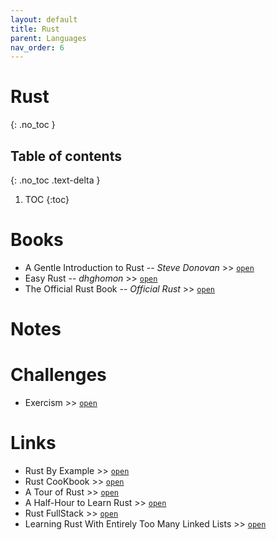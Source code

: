 ```yaml
---
layout: default
title: Rust
parent: Languages
nav_order: 6
---
```


# Rust
{: .no_toc }

## Table of contents
{: .no_toc .text-delta }

1. TOC
{:toc}

# Books

- A Gentle Introduction to Rust -- *Steve Donovan* >> [`open`](https://stevedonovan.github.io/rust-gentle-intro/)
- Easy Rust -- *dhghomon* >> [`open`](https://dhghomon.github.io/easy_rust/Chapter_1.html)
- The Official Rust Book -- *Official Rust* >> [`open`](https://doc.rust-lang.org/book/)

# Notes

# Challenges

- Exercism >> [`open`](https://exercism.io/my/tracks/rust)

# Links

- Rust By Example >> [`open`](https://doc.rust-lang.org/stable/rust-by-example/index.html)
- Rust CooKbook >> [`open`](https://rust-lang-nursery.github.io/rust-cookbook/intro.html)
- A Tour of Rust >> [`open`](https://tourofrust.com/TOC_en.html)
- A Half-Hour to Learn Rust >> [`open`](https://fasterthanli.me/articles/a-half-hour-to-learn-rust)
- Rust FullStack >> [`open`](https://github.com/steadylearner/Rust-Full-Stack)
- Learning Rust With Entirely Too Many Linked Lists >> [`open`](https://cglab.ca/~abeinges/blah/too-many-lists/book/README.html)
